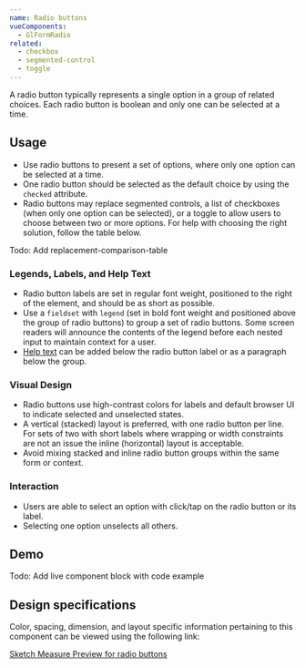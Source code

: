```yaml
---
name: Radio buttons
vueComponents:
  - GlFormRadio
related:
  - checkbox
  - segmented-control
  - toggle
---
```


A radio button typically represents a single option in a group of related choices. Each radio button is boolean and only one can be selected at a time.

## Usage

* Use radio buttons to present a set of options, where only one option can be selected at a time.
* One radio button should be selected as the default choice by using the `checked` attribute.
* Radio buttons may replace segmented controls, a list of checkboxes (when only one option can be selected), or a toggle to allow users to choose between two or more options. For help with choosing the right solution, follow the table below.

Todo: Add replacement-comparison-table

### Legends, Labels, and Help Text
* Radio button labels are set in regular font weight, positioned to the right of the element, and should be as short as possible.
* Use a `fieldset` with `legend` (set in bold font weight and positioned above the group of radio buttons) to group a set of radio buttons. Some screen readers will announce the contents of the legend before each nested input to maintain context for a user.
* [Help text](/components/forms#help-text) can be added below the radio button label or as a paragraph below the group.

### Visual Design

* Radio buttons use high-contrast colors for labels and default browser UI to indicate selected and unselected states.
* A vertical (stacked) layout is preferred, with one radio button per line. For sets of two with short labels where wrapping or width constraints are not an issue the inline (horizontal) layout is acceptable.
* Avoid mixing stacked and inline radio button groups within the same form or context.

### Interaction

* Users are able to select an option with click/tap on the radio button or its label.
* Selecting one option unselects all others.

## Demo

Todo: Add live component block with code example

## Design specifications

Color, spacing, dimension, and layout specific information pertaining to this component can be viewed using the following link:

[Sketch Measure Preview for radio buttons](https://gitlab-org.gitlab.io/gitlab-design/hosted/design-gitlab-specs/radiobuttons-spec-previews/)
